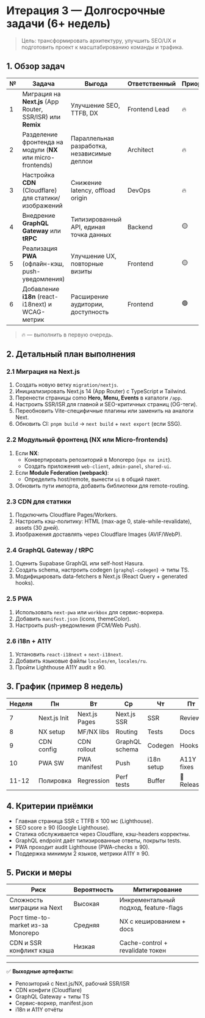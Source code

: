# Итерация 3 — Долгосрочные задачи (6+ недель)

> Цель: трансформировать архитектуру, улучшить SEO/UX и подготовить проект к масштабированию команды и трафика.

## 1. Обзор задач

| №   | Задача                                                      | Выгода                                      | Ответственный | Приоритет |
| --- | ----------------------------------------------------------- | ------------------------------------------- | ------------- | --------- |
| 1   | Миграция на **Next.js** (App Router, SSR/ISR) или **Remix** | Улучшение SEO, TTFB, DX                     | Frontend Lead | 🔥        |
| 2   | Разделение фронтенда на модули (**NX** или micro-frontends) | Параллельная разработка, независимые деплои | Architect     | 🔥        |
| 3   | Настройка **CDN** (Cloudflare) для статики/изображений      | Снижение latency, offload origin            | DevOps        | 🔥        |
| 4   | Внедрение **GraphQL Gateway** или **tRPC**                  | Типизированный API, единая точка данных     | Backend       | 🟡        |
| 5   | Реализация **PWA** (офлайн-кэш, push-уведомления)           | Улучшение UX, повторные визиты              | Frontend      | 🟡        |
| 6   | Добавление **i18n** (react-i18next) и WCAG-метрик           | Расширение аудитории, доступность           | Frontend      | 🟢        |

> 🔥 — выполнить в первую очередь.

## 2. Детальный план выполнения

### 2.1 Миграция на Next.js

1. Создать новую ветку `migration/nextjs`.
2. Инициализировать Next.js 14 (App Router) с TypeScript и Tailwind.
3. Перенести страницы como **Hero, Menu, Events** в каталоги `/app`.
4. Настроить SSR/ISR для главной и SEO-критичных страниц (OG-теги).
5. Переобновить Vite-специфичные плагины или заменить на аналоги Next.
6. Обновить CI: `pnpm build` → `next build` + `next export` (если SSG).

### 2.2 Модульный фронтенд (NX или Micro-frontends)

1. Если **NX**:
   - Конвертировать репозиторий в Monorepo (`npx nx init`).
   - Создать приложения `web-client`, `admin-panel`, `shared-ui`.
2. Если **Module Federation (webpack)**:
   - Определить host/remote, вынести `ui` в общий пакет.
3. Обновить пути импорта, добавить библиотеки для remote-routing.

### 2.3 CDN для статики

1. Подключить Cloudflare Pages/Workers.
2. Настроить кэш-политику: HTML (max-age 0, stale-while-revalidate), assets (30 дней).
3. Изображения доставлять через Cloudflare Images (AVIF/WebP).

### 2.4 GraphQL Gateway / tRPC

1. Оценить Supabase GraphQL или self-host Hasura.
2. Создать schema, настроить codegen (`graphql-codegen`) → типы TS.
3. Модифицировать data-fetchers в Next.js (React Query + generated hooks).

### 2.5 PWA

1. Использовать `next-pwa` или `workbox` для сервис-воркера.
2. Добавить `manifest.json` (icons, themeColor).
3. Настроить push-уведомления (FCM/Web Push).

### 2.6 i18n + A11Y

1. Установить `react-i18next` + `next-i18next`.
2. Добавить языковые файлы `locales/en`, `locales/ru`.
3. Пройти Lighthouse A11Y audit ≥ 90.

## 3. График (пример 8 недель)

| Неделя | Пн           | Вт            | Ср             | Чт         | Пт         |
| ------ | ------------ | ------------- | -------------- | ---------- | ---------- |
| 7      | Next.js Init | Next.js Pages | Next.js SSR    | SSR        | Review     |
| 8      | NX setup     | MF/NX libs    | Routing        | Tests      | Docs       |
| 9      | CDN config   | CDN rollout   | GraphQL schema | Codegen    | Hooks      |
| 10     | PWA SW       | PWA manifest  | Push           | i18n setup | A11Y fixes |
| 11-12  | Полировка    | Regression    | Perf tests     | Buffer     | 🏁 Release |

## 4. Критерии приёмки

- Главная страница SSR с TTFB ≤ 100 мс (Lighthouse).
- SEO score ≥ 90 (Google Lighthouse).
- Статика обслуживается через Cloudflare, кэш-headers корректны.
- GraphQL endpoint даёт типизированные ответы, покрыты tests.
- PWA проходит audit Lighthouse (PWA-checks ≥ 90).
- Поддержка минимум 2 языков, метрики A11Y ≥ 90.

## 5. Риски и меры

| Риск                               | Вероятность | Митигирование                         |
| ---------------------------------- | ----------- | ------------------------------------- |
| Сложность миграции на Next         | Высокая     | Инкрементальный подход, feature-flags |
| Рост time-to-market из-за Monorepo | Средняя     | NX с кешированием + docs              |
| CDN и SSR конфликт кэша            | Низкая      | Cache-control + revalidate токен      |

---

✅ **Выходные артефакты:**

- Репозиторий с Next.js/NX, рабочий SSR/ISR
- CDN конфиги (Cloudflare)
- GraphQL Gateway + типы TS
- Сервис-воркер, manifest.json
- i18n и A11Y отчёты
